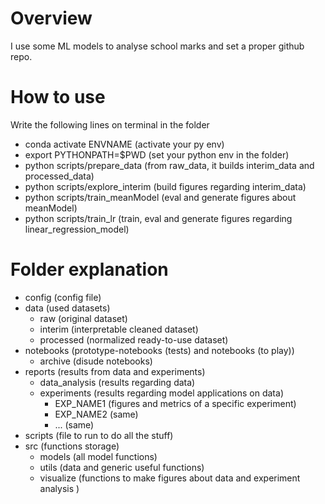 # Overview 
I use some ML models to analyse school marks and set a proper github repo. 

# How to use 
Write the following lines on terminal in the folder
- conda activate ENVNAME   (activate your py env)
- export PYTHONPATH=$PWD   (set your python env in the folder)
- python scripts/prepare_data (from raw_data, it builds interim_data and processed_data)
- python scripts/explore_interim (build figures regarding interim_data)
- python scripts/train_meanModel (eval and generate figures about meanModel)
- python scripts/train_lr (train, eval and generate figures regarding linear_regression_model) 

# Folder explanation
- config (config file)
- data (used datasets)
  - raw (original dataset)
  - interim (interpretable cleaned dataset)
  - processed (normalized ready-to-use dataset)
- notebooks (prototype-notebooks (tests) and notebooks (to play))
  - archive (disude notebooks)
- reports (results from data and experiments)
  - data_analysis (results regarding data)
  - experiments (results regarding model applications on data)
    - EXP_NAME1 (figures and metrics of a specific experiment)
    - EXP_NAME2 (same)
    - ... (same)
- scripts (file to run to do all the stuff)
- src (functions storage)
  - models (all model functions)
  - utils (data and generic useful functions)
  - visualize (functions to make figures about data and experiment analysis )



